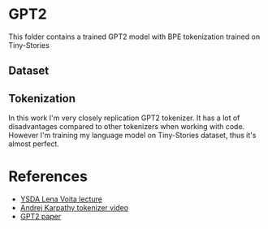 # GPT2

This folder contains a trained GPT2 model with BPE tokenization trained on Tiny-Stories

## Dataset

## Tokenization
In this work I'm very closely replication GPT2 tokenizer. It has a lot of 
disadvantages compared to other tokenizers when working with code. However I'm 
training my language model on Tiny-Stories dataset, thus it's almost perfect.

# References
- [YSDA Lena Voita lecture](https://github.com/yandexdataschool/nlp_course/tree/2024/week04_seq2seq)
- [Andrej Karpathy tokenizer video](https://youtu.be/zduSFxRajkE?si=xwqQ4F-VT0zHoRvc)
- [GPT2 paper](https://openai.com/index/better-language-models/)